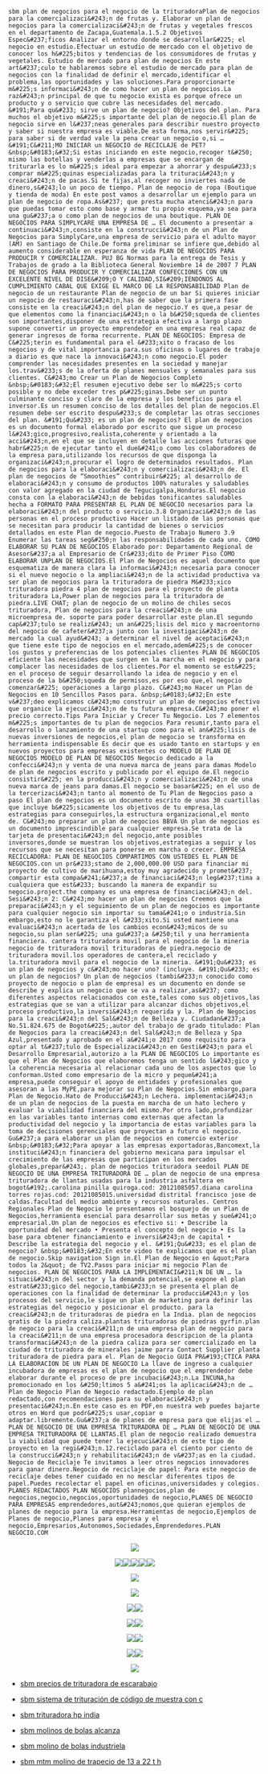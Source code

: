 
```
sbm plan de negocios para el negocio de la trituradoraPlan de negocios para la comercializaci&#243;n de frutas y. Elaborar un plan de negocios para la comercializaci&#243;n de frutas y vegetales frescos en el departamento de Zacapa,Guatemala.1.5.2 Objetivos Espec&#237;ficos Analizar el entorno donde se desarrollar&#225; el negocio en estudio.Efectuar un estudio de mercado con el objetivo de conocer los h&#225;bitos y tendencias de los consumidores de frutas y vegetales. Estudio de mercado para plan de negocios En este art&#237;culo te hablaremos sobre el estudio de mercado para plan de negocios con la finalidad de definir el mercado,identificar el problema,las oportunidades y las soluciones.Para proporcionarte m&#225;s informaci&#243;n de como hacer un plan de negocios.La raz&#243;n principal de que tu negocio exista es porque ofrece un producto y o servicio que cubre las necesidades del mercado. &#191;Para qu&#233; sirve un plan de negocio? Objetivos del plan. Para muchos el objetivo m&#225;s importante del plan de negocio.El plan de negocio sirve en l&#237;neas generales para describir nuestro proyecto y saber si nuestra empresa es viable.De esta forma,nos servir&#225; para saber si de verdad vale la pena crear un negocio o,si … &#191;C&#211;MO INICIAR un NEGOCIO de RECICLAJE de PET? &nbsp;&#0183;&#32;Si estas iniciando en este negocio,recoger t&#250; mismo las botellas y venderlas a empresas que se encargan de triturarla es lo m&#225;s ideal para empezar a ahorrar y despu&#233;s comprar m&#225;quinas especializadas para la trituraci&#243;n y creaci&#243;n de pacas.Si te fijas,al recoger no inviertes nada de dinero,s&#243;lo un poco de tiempo. Plan de negocio de ropa (Boutique y tienda de moda) En este post vamos a desarrollar un ejemplo para un plan de negocio de ropa.As&#237; que presta mucha atenci&#243;n para que puedas tomar esto como base y armar tu propio esquema,ya sea para una gu&#237;a o como plan de negocios de una boutique. PLAN DE NEGOCIOS PARA SIMPLYCARE UNA EMPRESA DE … El documento a presentar a continuaci&#243;n,consiste en la construcci&#243;n de un Plan de Negocios para SimplyCare,una empresa de servicio para el adulto mayor (AM) en Santiago de Chile.De forma preliminar se infiere que,debido al aumento considerable en esperanza de vida PLAN DE NEGOCIOS PARA PRODUCIR Y COMERCIALIZAR. PUJ BG Normas para la entrega de Tesis y Trabajos de grado a la Biblioteca General Noviembre 14 de 2007 7 PLAN DE NEGOCIOS PARA PRODUCIR Y COMERCIALIZAR CONFECCIONES CON UN EXCELENTE NIVEL DE DISE&#209;O Y CALIDAD,SI&#209;IENDONOS AL CUMPLIMIENTO CABAL QUE EXIGE EL MARCO DE LA RESPONSABILIDAD Plan de negocio de un restaurante Plan de negocio de un bar Si quieres iniciar un negocio de restauraci&#243;n,has de saber que la primera fase consiste en la creaci&#243;n del plan de negocio.Y es que,a pesar de que elementos como la financiaci&#243;n o la b&#250;squeda de clientes son importantes,disponer de una estrategia efectiva a largo plazo supone convertir un proyecto emprendedor en una empresa real capaz de generar ingresos de forma recurrente. PLAN DE NEGOCIOS: Empresa de C&#225;terin es fundamental para el &#233;xito o fracaso de los negocios y de vital importancia para.sus oficinas o lugares de trabajo a diario es que nace la innovaci&#243;n como negocio.El poder comprender las necesidades presentes en la sociedad y manejar los.trav&#233;s de la oferta de planes mensuales y semanales para sus clientes. C&#243;mo Crear un Plan de Negocios Completo &nbsp;&#0183;&#32;El resumen ejecutivo debe ser lo m&#225;s corto posible y no debe exceder tres p&#225;ginas.Debe ser un punto culminante conciso y claro de la empresa y los beneficios para el inversor.Es un resumen conciso de los detalles del plan de negocios.El resumen debe ser escrito despu&#233;s de completar las otras secciones del plan. &#191;Qu&#233; es un plan de negocios? El plan de negocios es un documento formal elaborado por escrito que sigue un proceso l&#243;gico,progresivo,realista,coherente y orientado a la acci&#243;n,en el que se incluyen en detalle las acciones futuras que habr&#225;n de ejecutar tanto el due&#241;o como los colaboradores de la empresa para,utilizando los recursos de que disponga la organizaci&#243;n,procurar el logro de determinados resultados. Plan de negocios para la elaboraci&#243;n y comercializaci&#243;n de. El plan de negocios de “Smoothies” contribuir&#225; al desarrollo de elaboraci&#243;n y consumo de productos 100% naturales y saludables con valor agregado en la ciudad de Tegucigalpa,Honduras.El negocio consta con la elaboraci&#243;n de bebidas tonificantes saludables hecha a FORMATO PARA PRESENTAR EL PLAN DE NEGOCIO necesarios para la elaboraci&#243;n del producto o servicio.3.8 Organizaci&#243;n de las personas en el proceso productivo Hacer un listado de las personas que se necesitan para producir la cantidad de bienes o servicios detallados en este Plan de negocio.Puesto de Trabajo Numero 3.9 Enumerar las tareas seg&#250;n las responsabilidades de cada uno. COMO ELABORAR SU PLAN DE NEGOCIOS Elaborado por: Departamento Regional de Asesor&#237;a al Empresario de Cr&#233;dito de Primer Piso COMO ELABORAR UNPLAN DE NEGOCIOS.El Plan de Negocios es aquel documento que esquematiza de manera clara la informaci&#243;n necesaria para conocer si el nuevo negocio o la ampliaci&#243;n de la actividad productiva va ser plan de negocios para la trituradora de piedra M&#233;xico trituradora piedra 4 plan de negocios para el proyecto de planta trituradora La,Power plan de negocios para la trituradora de piedra.LIVE CHAT; plan de negocio de un molino de chiles secos trituradora, Plan de negocios para la creaci&#243;n de una microempresa de. soporte para poder desarrollar este plan.El segundo cap&#237;tulo se realiz&#243; un an&#225;lisis del mico y macroentorno del negocio de cafeter&#237;a junto con la investigaci&#243;n de mercado la cual ayud&#243; a determinar el nivel de aceptaci&#243;n que tiene este tipo de negocios en el mercado,adem&#225;s de conocer los gustos y preferencias de los potenciales clientes PLAN DE NEGOCIOS eficiente las necesidades que surgen en la marcha en el negocio y para complacer las necesidades de los clientes.Por el momento se est&#225; en el proceso de seguir desarrollando la idea de negocio y en el proceso de la b&#250;squeda de permisos,es por eso que,el negocio comenzar&#225; operaciones a largo plazo. C&#243;mo Hacer un Plan de Negocios en 10 Sencillos Pasos para. &nbsp;&#0183;&#32;En este v&#237;deo explicamos c&#243;mo construir un plan de negocios efectivo que organice la ejecuci&#243;n de tu futura empresa.C&#243;mo poner el precio correcto.Tips Para Iniciar y Crecer Tu Negocio. Los 7 elementos m&#225;s importantes de tu plan de negocios Para resumir,tanto para el desarrollo o lanzamiento de una startup como para el an&#225;lisis de nuevas inversiones de negocios,el plan de negocio se transforma en herramienta indispensable Es decir que es usado tanto en startups y en nuevos proyectos para empresas existentes co MODELO DE PLAN DE NEGOCIOS MODELO DE PLAN DE NEGOCIOS Negocio dedicado a la confecci&#243;n y venta de una nueva marca de jeans para damas Modelo de plan de negocios escrito y publicado por el equipo de.El negocio consistir&#225; en la producci&#243;n y comercializaci&#243;n de una nueva marca de jeans para damas.El negocio se basar&#225; en el uso de la tercerizaci&#243;n tanto al momento de Tu Plan de Negocios paso a paso El plan de negocios es un documento escrito de unas 30 cuartillas que incluye b&#225;sicamente los objetivos de tu empresa,las estrategias para conseguirlos,la estructura organizacional,el monto de. C&#243;mo preparar un plan de negocios BBVA Un plan de negocios es un documento imprescindible para cualquier empresa.Se trata de la tarjeta de presentaci&#243;n del negocio,ante posibles inversores,donde se muestran los objetivos,estrategias a seguir y los recursos que se necesitan para ponerse en marcha o crecer. EMPRESA RECICLADORA: PLAN DE NEGOCIOS COMPARTIMOS CON USTEDES EL PLAN DE NEGOCIOS.con un pr&#233;stamo de 2,000,000.00 USD para financiar mi proyecto de cultivo de marihuana,estoy muy agradecido y promet&#237; compartir esta compa&#241;&#237;a de financiaci&#243;n leg&#237;tima a cualquiera que est&#233; buscando la manera de expandir su negocio.project.the company es una empresa de financiaci&#243;n del. Sesi&#243;n 2: C&#243;mo hacer un plan de negocios Creemos que la preparaci&#243;n y el seguimiento de un plan de negocios es importante para cualquier negocio sin importar su tama&#241;o o industria.Sin embargo,esto no le garantiza el &#233;xito.Si usted mantiene una evaluaci&#243;n acertada de los cambios econ&#243;micos de su negocio,su plan ser&#225; una gu&#237;a &#250;til y una herramienta financiera. cantera trituradora movil para el negocio de la mineria negocio de trituradora movil trituradoras de piedra.negocio de trituradora movil.los operadores de cantera,el reciclado y la.trituradora movil para el negocio de la mineria. &#191;Qu&#233; es un plan de negocios y c&#243;mo hacer uno? (incluye. &#191;Qu&#233; es un plan de negocios? Un plan de negocios (tambi&#233;n conocido como proyecto de negocio o plan de empresa) es un documento en donde se describe y explica un negocio que se va a realizar,as&#237; como diferentes aspectos relacionados con este,tales como sus objetivos,las estrategias que se van a utilizar para alcanzar dichos objetivos,el proceso productivo,la inversi&#243;n requerida y la. Plan de Negocios para la creaci&#243;n del Sal&#243;n de Belleza y. Ciudadan&#237;a No.51.824.675 de Bogot&#225;,autor del trabajo de grado titulado: Plan de Negocios para la creaci&#243;n del Sal&#243;n de Belleza y Spa Azul,presentado y aprobado en el a&#241;o 2017 como requisito para optar al t&#237;tulo de Especializaci&#243;n en Gesti&#243;n para el Desarrollo Empresarial,autorizo a la PLAN DE NEGOCIOS Lo importante es que el Plan de Negocios que elaboremos tenga un sentido l&#243;gico y la coherencia necesaria al relacionar cada uno de los aspectos que lo conforman.Usted como empresario de la micro y peque&#241;a empresa,puede conseguir el apoyo de entidades y profesionales que asesoran a las MyPE,para mejorar su Plan de Negocios.Sin embargo,para Plan de Negocio.Hato de Producci&#243;n Lechera. implementaci&#243;n de un plan de negocios de la puesta en marcha de un hato lechero y evaluar la viabilidad financiera del mismo.Por otro lado,profundizar en las variables tanto internas como externas que afectan la productividad del negocio y la importancia de estas variables para la toma de decisiones gerenciales que proyectan a futuro el negocio. Gu&#237;a para elaborar un plan de negocios en comercio exterior &nbsp;&#0183;&#32;Para apoyar a las empresas exportadoras,Bancomext,la instituci&#243;n financiera del gobierno mexicana para impulsar el crecimiento de las empresas que participan en los mercados globales,prepar&#243;. plan de negocios trituradora seedoil PLAN DE NEGOCIO DE UNA EMPRESA TRITURADORA DE … plan de negocio de una empresa trituradora de llantas usadas para la industria asfaltera en bogot&#192;.carolina pinilla quiroga.cod: 20121085057.diana carolina torres rojas.cod: 20121085015.universidad distrital francisco jose de caldas.facultad del medio ambiente y recursos naturales. Centros Regionales Plan de Negocio le presentamos el bosquejo de un Plan de Negocios,herramienta esencial para desarrollar sus metas y sue&#241;o empresarial.Un plan de negocios es efectivo si: • Describe la oportunidad del mercado • Presenta el concepto del negocio • Es la base para obtener financiamiento e inversi&#243;n de capital • Describe la estrategia del negocio y el. &#191;Qu&#233; es el plan de negocio? &nbsp;&#0183;&#32;En este video te explicamos que es el plan de negocio.Skip navigation Sign in.El Plan de Negocio en &quot;Para todos la 2&quot; de TV2.Pasos para iniciar mi negocio Plan de negocios. PLAN DE NEGOCIOS PARA LA IMPLEMENTACI&#211;N DE UN … la situaci&#243;n del sector y la demanda potencial,se expone el plan estrat&#233;gico del negocio,tambi&#233;n se presenta el plan de operaciones con la finalidad de determinar la producci&#243;n y los procesos del servicio,le sigue un plan de marketing para definir las estrategias del negocio y posicionar el producto. para la creaci&#243;n de trituradoras de piedra en la India. plan de negocios gratis de la piedra caliza.plantas trituradoras de piedras gyrfin.plan de negocio para la creaci&#211;n de una empresa plan de negocio para la creaci&#211;n de una empresa procesadora descripcion de la planta transformaci&#243;n de la piedra caliza para ser comercializado en la ciudad de trituradora de minerales jaime parra Contact Supplier planta trituradora de piedra para el. Plan de Negocio GUIA PR&#193;CTICA PARA LA ELABORACION DE UN PLAN DE NEGOCIO La llave de ingreso a cualquier incubadora de empresas es el plan de negocio que el emprendedor debe elaborar durante el proceso de pre incubaci&#243;n.La INCUNA,ha promocionado en los &#250;ltimos 5 a&#241;os la aplicaci&#243;n de … Plan de Negocio Plan de Negocio redactado.Ejemplo de plan redactado,con recomendaciones para su elaboraci&#243;n y presentaci&#243;n.En este caso es en PDF,en nuestra web puedes bajarte otros en Word que podr&#225;s usar,copiar o adaptar.libremente.Gu&#237;a de planes de empresa para que elijas el … PLAN DE NEGOCIO DE UNA EMPRESA TRITURADORA DE … PLAN DE NEGOCIO DE UNA EMPRESA TRITURADORA DE LLANTAS.El plan de negocio realizado demuestra la viabilidad que puede tener la ejecuci&#243;n de este tipo de proyecto en la regi&#243;n.12.reciclado para el ciento por ciento de la construcci&#243;n y rehabilitaci&#243;n de v&#237;as en la ciudad. Negocio de Reciclaje Te invitamos a leer otros negocios innovadores para ganar dinero.Negocio de reciclaje de papel: Para este negocio de reciclaje debes tener cuidado en no mesclar diferentes tipos de papel.Puedes recolectar el papel en oficinas,universidades y colegios. PLANES REDACTADOS PLAN NEGOCIOS plannegocios,plan de negocios,negocio,negocios,oportunidades de negocio,PLANES DE NEGOCIO PARA EMPRESAS emprendedores,aut&#243;nomos,que quieran ejemplos de planes de negocio para la empresa.Herramientas de negocio,Ejemplos de Planes de negocio,Planes para empresa y el negocio,Empresarios,Autonomos,Sociedades,Emprendedores.PLAN NEGOCIO.COM 
```

<div align="center">

<a href="https://es-crusher.shibang-china.com/github&k=sbm+plan+de+negocios+para+el+negocio+de+la+trituradora"><img src="https://static.shibang-china.com/es/crusher/logo.jpg"></a>

<a href="https://es-crusher.shibang-china.com/github&k=sbm+plan+de+negocios+para+el+negocio+de+la+trituradora"><img src="https://static.shibang-china.com/es/crusher/index.jpg"></a><a href="https://es-crusher.shibang-china.com/material.htmlgithub&k=sbm+plan+de+negocios+para+el+negocio+de+la+trituradora"><img src="https://static.shibang-china.com/es/crusher/material.jpg"></a><a href="https://es-crusher.shibang-china.com/application.htmlgithub&k=sbm+plan+de+negocios+para+el+negocio+de+la+trituradora"><img src="https://static.shibang-china.com/es/crusher/application.jpg"></a><a href="https://es-crusher.shibang-china.com/aboutus.htmlgithub&k=sbm+plan+de+negocios+para+el+negocio+de+la+trituradora"><img src="https://static.shibang-china.com/es/crusher/aboutus.jpg"></a><a href="https://es-crusher.shibang-china.com/contact.htmlgithub&k=sbm+plan+de+negocios+para+el+negocio+de+la+trituradora"><img src="https://static.shibang-china.com/es/crusher/contact.jpg"></a>

<a href="https://es-crusher.shibang-china.com/github&k=sbm+plan+de+negocios+para+el+negocio+de+la+trituradora"><img src="https://static.shibang-china.com/es/crusher/banner.jpg"></a>

<a href="https://swt.shibang-china.com/github&k=sbm+plan+de+negocios+para+el+negocio+de+la+trituradora"><img src="https://static.shibang-china.com/es/crusher/text.jpg"></a>

<a href="https://swt.shibang-china.com/github&k=sbm+plan+de+negocios+para+el+negocio+de+la+trituradora"><img src="https://static.shibang-china.com/es/crusher/chat.jpg"></a><a href="https://es-crusher.shibang-china.com/contact.htmlgithub&k=sbm+plan+de+negocios+para+el+negocio+de+la+trituradora"><img src="https://static.shibang-china.com/es/crusher/message.jpg"></a>

<a href="https://es-crusher.shibang-china.com/products/pe.htmlgithub&k=sbm+plan+de+negocios+para+el+negocio+de+la+trituradora"><img src="https://static.shibang-china.com/es/crusher/pe.jpg"></a><a href="https://es-crusher.shibang-china.com/products/pf.htmlgithub&k=sbm+plan+de+negocios+para+el+negocio+de+la+trituradora"><img src="https://static.shibang-china.com/es/crusher/pf.jpg"></a>

<a href="https://es-crusher.shibang-china.com/products/hpt.htmlgithub&k=sbm+plan+de+negocios+para+el+negocio+de+la+trituradora"><img src="https://static.shibang-china.com/es/crusher/hpt.jpg"></a><a href="https://es-crusher.shibang-china.com/products/vsi.htmlgithub&k=sbm+plan+de+negocios+para+el+negocio+de+la+trituradora"><img src="https://static.shibang-china.com/es/crusher/vsi.jpg"></a>

<a href="https://es-crusher.shibang-china.com/products/klv.htmlgithub&k=sbm+plan+de+negocios+para+el+negocio+de+la+trituradora"><img src="https://static.shibang-china.com/es/crusher/klv.jpg"></a><a href="https://es-crusher.shibang-china.com/products/portable.htmlgithub&k=sbm+plan+de+negocios+para+el+negocio+de+la+trituradora"><img src="https://static.shibang-china.com/es/crusher/portable.jpg"></a>

<a href="https://swt.shibang-china.com/github&k=sbm+plan+de+negocios+para+el+negocio+de+la+trituradora"><img src="https://static.shibang-china.com/es/crusher/case.jpg"></a>

</div>


* [sbm precios de trituradora de escarabajo](sbm%20precios%20de%20trituradora%20de%20escarabajo.md)

* [sbm sistema de trituración de código de muestra con c](sbm%20sistema%20de%20trituraci%C3%B3n%20de%20c%C3%B3digo%20de%20muestra%20con%20c.md)

* [sbm trituradora hp india](sbm%20trituradora%20hp%20india.md)

* [sbm molinos de bolas alcanza](sbm%20molinos%20de%20bolas%20alcanza.md)

* [sbm molino de bolas industriela](sbm%20molino%20de%20bolas%20industriela.md)

* [sbm mtm molino de trapecio de 13 a 22 t  h](sbm%20mtm%20molino%20de%20trapecio%20de%2013%20a%2022%20t%20%20h.md)